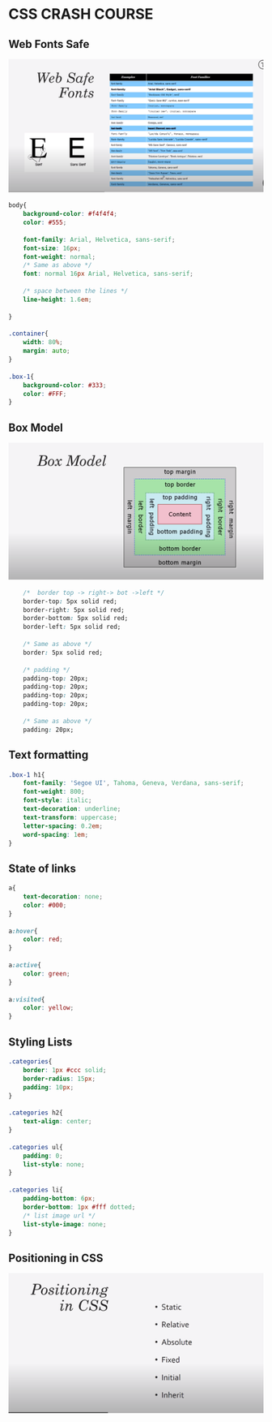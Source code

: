 # CSS CRASH COURSE

## Web Fonts Safe

![web font](ss/web-fonts.png)

```css
body{
    background-color: #f4f4f4;
    color: #555;

    font-family: Arial, Helvetica, sans-serif;
    font-size: 16px;
    font-weight: normal;
    /* Same as above */
    font: normal 16px Arial, Helvetica, sans-serif;

    /* space between the lines */
    line-height: 1.6em;

}

.container{
    width: 80%;
    margin: auto;
}

.box-1{
    background-color: #333;
    color: #FFF;
}

```

## Box Model

![Box model](ss/box-mode.png)

```css
    /*  border top -> right-> bot ->left */
    border-top: 5px solid red;
    border-right: 5px solid red;
    border-bottom: 5px solid red;
    border-left: 5px solid red;

    /* Same as above */
    border: 5px solid red;

    /* padding */
    padding-top: 20px;
    padding-top: 20px;
    padding-top: 20px;
    padding-top: 20px;

    /* Same as above */
    padding: 20px;
```

## Text formatting

```css
.box-1 h1{
    font-family: 'Segoe UI', Tahoma, Geneva, Verdana, sans-serif;
    font-weight: 800;
    font-style: italic;
    text-decoration: underline;
    text-transform: uppercase;
    letter-spacing: 0.2em;
    word-spacing: 1em;
}

```

## State of links
```css
a{
    text-decoration: none;
    color: #000;
}

a:hover{
    color: red;
}

a:active{
    color: green;
}

a:visited{
    color: yellow;
}

```

## Styling Lists

```css
.categories{
    border: 1px #ccc solid;
    border-radius: 15px;
    padding: 10px;
}

.categories h2{
    text-align: center;
}

.categories ul{
    padding: 0;
    list-style: none;
}

.categories li{
    padding-bottom: 6px;
    border-bottom: 1px #fff dotted;
    /* list image url */
    list-style-image: none;
}
```

## Positioning in CSS

![positionin in css](ss/position-css.png)


